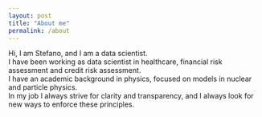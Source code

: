 ```yaml
---
layout: post
title: "About me"
permalink: /about
---
```


<!--
Introduzione
Corpo
Conclusione
-->


Hi, I am Stefano, and I am a data scientist.
<br>
I have been working as data scientist in healthcare, financial risk assessment and credit risk assessment.
<br>
I have an academic background in physics, focused on models in nuclear and particle physics.
<br>
In my job I always strive for clarity and transparency, and I always look for new ways to enforce these principles.
<br>

<!--

I love Bayesian methods, as they naturally allow you to transparently combine data
and expert knowledge.
I am also a dataviz enthusiast, and I keep looking for new ways to understand data.
I am Stefano, and I am currently working as data scientist.
I worked as data scientist in a variety of fields, as credit risk assessment, portfolio allocation and healthcare.
I studied as a physicist, and during my research studies I always applied numerical methods to nuclear physics [^2].

During my career as data scientist, I found that Bayesian statistics can be a very useful tool, but all the lectures about Bayesian statistics
I could find were using R as programming language, as this is the most common programming language among statisticians [^1].
However I always used Python, as R is rarely used in nuclear physics, so I decided to build my own notes in Python,
combining what I learned from PyMC tutorials, statistics textbooks, online courses and from my own experience.
The main resources I used are listed in the [resources](/links) section.

My interests about statistics also include data visualization, causal inference and any other (not necessarily Bayesian) method which may help 
solid and replicable findings as well ass improving results communication.

I would like to thank anyone who shared his/her knowledge in this beautiful field, first of all the PyMC team. 
On the other hand, any error in these notes is my own responsibility, and if you find any please let my know by writing an email.
Finally, I would like to point out that views are my own, and opinions expressed here are not necessarily shared by the authors
of the cited articles.
-->

<!---
<img src="/docs/assets/images/pic_1.jpg" width="100%" height="400px" style="opacity: 0.8">
--->

[^1]: It is almost impossible to build any non-trivial model without using a programming language.
